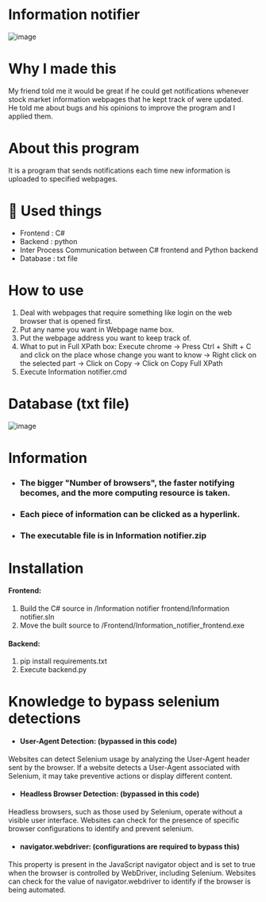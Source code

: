 # Information notifier
![image](https://user-images.githubusercontent.com/67142421/175791197-45eee1c5-5e88-49e6-9767-fdfd4647b531.png)

# Why I made this
My friend told me it would be great if he could get notifications whenever stock market information webpages that he kept track of were updated.<br>
He told me about bugs and his opinions to improve the program and I applied them.

# About this program
It is a program that sends notifications each time new information is uploaded to specified webpages.

# 🧰 Used things
* Frontend : C#
* Backend : python
* Inter Process Communication between C# frontend and Python backend
* Database : txt file

# How to use
1. Deal with webpages that require something like login on the web browser that is opened first.
2. Put any name you want in Webpage name box.
3. Put the webpage address you want to keep track of.
4. What to put in Full XPath box:
  Execute chrome -> Press Ctrl + Shift + C and click on the place whose change you want to know -> Right click on the selected part
  -> Click on Copy -> Click on Copy Full XPath
5. Execute Information notifier.cmd

# Database (txt file)
![image](https://user-images.githubusercontent.com/67142421/177424709-c8829e8a-1b7e-4389-9f03-80aec3b6d01e.png)

# Information
* ### The bigger "Number of browsers", the faster notifying becomes, and the more computing resource is taken.
* ### Each piece of information can be clicked as a hyperlink.
* ### The executable file is in Information notifier.zip

# Installation
#### Frontend:
1. Build the C# source in /Information notifier frontend/Information notifier.sln
2. Move the built source to /Frontend/Information_notifier_frontend.exe
#### Backend:
1. pip install requirements.txt
2. Execute backend.py

# Knowledge to bypass selenium detections
- #### User-Agent Detection: (bypassed in this code)
Websites can detect Selenium usage by analyzing the User-Agent header sent by the browser. If a website detects a User-Agent associated with Selenium, it may take preventive actions or display different content.
- #### Headless Browser Detection: (bypassed in this code)
Headless browsers, such as those used by Selenium, operate without a visible user interface. Websites can check for the presence of specific browser configurations to identify and prevent selenium.
- #### navigator.webdriver: (configurations are required to bypass this)
This property is present in the JavaScript navigator object and is set to true when the browser is controlled by WebDriver, including Selenium. Websites can check for the value of navigator.webdriver to identify if the browser is being automated.
